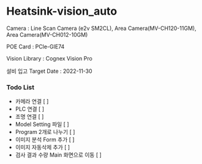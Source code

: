 # Heatsink-vision_auto
Camera : Line Scan Camera (e2v SM2CL), Area Camera(MV-CH120-11GM), Area Camera(MV-CH012-10GM)

POE Card : PCle-GIE74

Vision Library : Cognex Vision Pro

설비 입고 Target Date : 2022-11-30

### Todo List
- 카메라 연결 [ ]
- PLC 연결 [ ]
- 조명 연결 [ ]
- Model Setting 파일 [ ]
- Program 2개로 나누기 [ ]
- 이미지 분석 Form 추가 [ ]
- 이미지 자동삭제 추가 [ ]
- 검사 결과 수량 Main 화면으로 이동 [ ]

